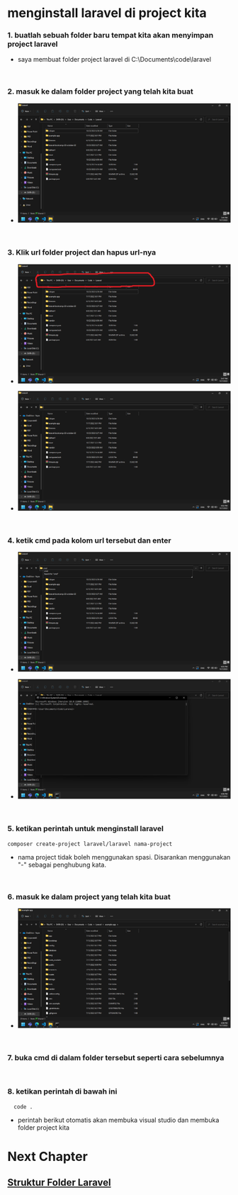 # menginstall laravel di project kita

### 1. buatlah sebuah folder baru tempat kita akan menyimpan project laravel
-  saya membuat folder project laravel di C:\Documents\code\laravel
<br>

### 2. masuk ke dalam folder project yang telah kita buat
- ![membuat-folder](https://github.com/Muhamadzulfikar/laravel-fudamental/blob/main/asset/Screenshot%20(149).png?raw=true)
<br>

### 3. Klik url folder project dan hapus url-nya
- ![arahkan-kursor-ke-url](https://github.com/Muhamadzulfikar/laravel-fudamental/blob/main/asset/path.png?raw=true)

- ![hapus-url](https://github.com/Muhamadzulfikar/laravel-fudamental/blob/main/asset/Screenshot%20(151).png?raw=true)
<br>

### 4. ketik cmd pada kolom url tersebut dan enter
- ![hapus-url](https://github.com/Muhamadzulfikar/laravel-fudamental/blob/main/asset/Screenshot%20(152).png?raw=true)

- ![hapus-url](https://github.com/Muhamadzulfikar/laravel-fudamental/blob/main/asset/Screenshot%20(153).png?raw=true)
<br>

### 5. ketikan perintah untuk menginstall laravel
    composer create-project laravel/laravel nama-project
- nama project tidak boleh menggunakan spasi. Disarankan menggunakan "-" sebagai penghubung kata.
<br>

### 6. masuk ke dalam project yang telah kita buat
- ![hapus-url](https://github.com/Muhamadzulfikar/laravel-fudamental/blob/main/asset/Screenshot%20(154).png?raw=true)
<br>

### 7. buka cmd di dalam folder tersebut seperti cara sebelumnya
<br>

### 8. ketikan perintah di bawah ini
      code .
 - perintah berikut otomatis akan membuka visual studio dan membuka folder project kita

# Next Chapter
## [Struktur Folder Laravel](https://github.com/Muhamadzulfikar/laravel-fudamental/blob/main/04-struktur%20folder%20pada%20laravel.md)
